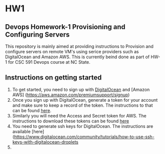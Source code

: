 # HW1
## Devops Homework-1 Provisioning and Configuring Servers

This repository is mainly aimed at providing instructions to Provision and configure servers on remote VM's using serice providers such as DigitalOcean and Amazon AWS. This is currently beind done as part of HW-1 for CSC 591 Devops course at NC State. 

## Instructions on getting started
1. To get started, you need to sign up with [DigitalOcean](https://cloud.digitalocean.com/registrations/new) and [Amazon AWS] (https://aws.amazon.com/premiumsupport/signup) 
2. Once you sign up with DigitalOcean, generate a token for your account and make sure to keep a record of the token. The instructions to that can be found [here](https://www.digitalocean.com/community/tutorials/how-to-use-the-digitalocean-api-v2).
3. Similarly you will need the Access and Secret token for AWS. The instructions to download these tokens can be found [here](http://docs.aws.amazon.com/IAM/latest/UserGuide/id_credentials_temp.html)
4. You need to generate ssh keys for DigitalOcean. The instructions are available [here] (https://www.digitalocean.com/community/tutorials/how-to-use-ssh-keys-with-digitalocean-droplets
5. 
